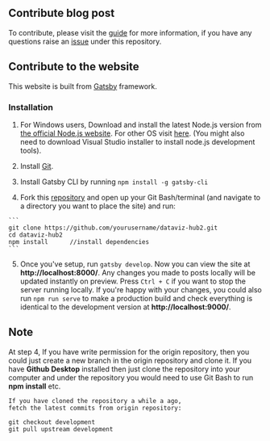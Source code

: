 ## Contribute blog post
To contribute, please visit the [guide](https://dataviz.shef.ac.uk/blog/22/03/2020/contribute-blog-post) for more information, if you have any questions raise an [issue](https://github.com/researchdata-sheffield/dataviz-hub2/issues) under this repository.


## Contribute to the website
This website is built from <a href="https://www.gatsbyjs.org/">Gatsby</a> framework.

### Installation
  1. For Windows users, Download and install the latest Node.js version from <a href="https://nodejs.org/en/">the official Node.js website</a>. 
  For other OS visit <a href="https://www.gatsbyjs.org/tutorial/part-zero/#install-nodejs-for-your-appropriate-operating-system">here</a>. (You might also need to download Visual Studio installer to install node.js development tools).
  
  2. Install <a href="https://gitforwindows.org/">Git</a>. 
  
  3. Install Gatsby CLI by running  `npm install -g gatsby-cli`

  4. Fork this [repository](https://github.com/researchdata-sheffield/dataviz-hub2) and open up your Git Bash/terminal (and navigate to a directory you want to place the site) and run:
    
    ```
    git clone https://github.com/yourusername/dataviz-hub2.git
    cd dataviz-hub2
    npm install      //install dependencies
    ```
  5. Once you've setup, run `gatsby develop`. Now you can view the site at **http://localhost:8000/**. Any changes you made to posts locally will be updated instantly on preview. Press `Ctrl + C` if you want to stop the server running locally. 
  If you're happy with your changes, you could also run `npm run serve` to make a production build and check everything is identical to the development version at **http://localhost:9000/**.

## Note
  At step 4, If you have write permission for the origin repository, then you could just create a new branch in the origin repository and clone it. 
  If you have <b>Github Desktop</b> installed then just clone the repository into your computer and under the repository you would need to use Git Bash to run **npm install** etc.


```
If you have cloned the repository a while a ago, 
fetch the latest commits from origin repository:

git checkout development
git pull upstream development
```
